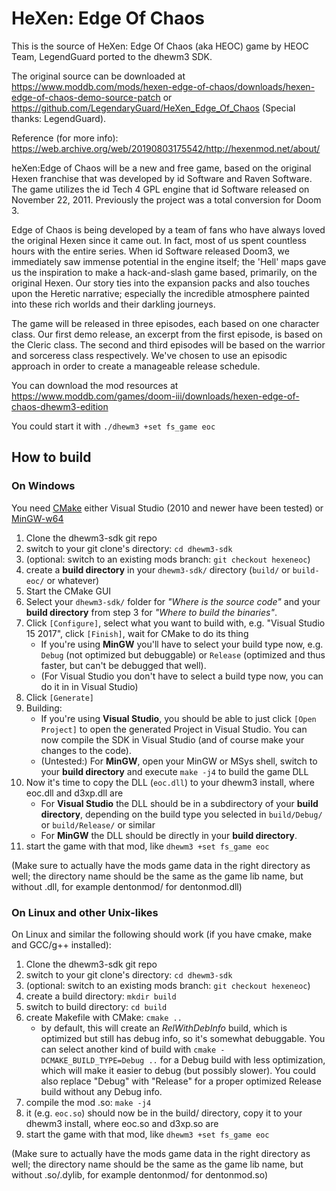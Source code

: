 # HeXen: Edge Of Chaos

This is the source of HeXen: Edge Of Chaos (aka HEOC) game by HEOC Team, LegendGuard ported to the dhewm3 SDK.

The original source can be downloaded at https://www.moddb.com/mods/hexen-edge-of-chaos/downloads/hexen-edge-of-chaos-demo-source-patch
or https://github.com/LegendaryGuard/HeXen_Edge_Of_Chaos (Special thanks: LegendGuard).

Reference (for more info): https://web.archive.org/web/20190803175542/http://hexenmod.net/about/

heXen:Edge of Chaos will be a new and free game, based on the original Hexen franchise that was developed by id Software and Raven Software. The game utilizes the id Tech 4 GPL engine that id Software released on November 22, 2011. Previously the project was a total conversion for Doom 3.

Edge of Chaos is being developed by a team of fans who have always loved the original Hexen since it came out. In fact, most of us spent countless hours with the entire series. When id Software released Doom3, we immediately saw immense potential in the engine itself; the 'Hell' maps gave us the inspiration to make a hack-and-slash game based, primarily, on the original Hexen. Our story ties into the expansion packs and also touches upon the Heretic narrative; especially the incredible atmosphere painted into these rich worlds and their darkling journeys.

The game will be released in three episodes, each based on one character class. Our first demo release, an excerpt from the first episode, is based on the Cleric class. The second and third episodes will be based on the warrior and sorceress class respectively. We've chosen to use an episodic approach in order to create a manageable release schedule.

You can download the mod resources at https://www.moddb.com/games/doom-iii/downloads/hexen-edge-of-chaos-dhewm3-edition

You could start it with `./dhewm3 +set fs_game eoc`

## How to build

### On Windows

You need [CMake](https://cmake.org/) either Visual Studio (2010 and newer have been tested) or [MinGW-w64](https://mingw-w64.org/)

1. Clone the dhewm3-sdk git repo
2. switch to your git clone's directory: `cd dhewm3-sdk`
2. (optional: switch to an existing mods branch: `git checkout hexeneoc`)
3. create a **build directory** in your `dhewm3-sdk/` directory (`build/` or `build-eoc/` or whatever)
4. Start the CMake GUI
5. Select your `dhewm3-sdk/` folder for *"Where is the source code"* and your  
   **build directory** from step 3 for *"Where to build the binaries"*.
6. Click `[Configure]`, select what you want to build with, e.g. "Visual Studio 15 2017", click `[Finish]`, wait for CMake to do its thing
   - If you're using **MinGW** you'll have to select your build type now, e.g. `Debug` (not optimized but debuggable) or `Release` (optimized and thus faster, but can't be debugged that well).
   - (For Visual Studio you don't have to select a build type now, you  can do it in in Visual Studio)
7. Click `[Generate]`
8. Building:
   * If you're using **Visual Studio**, you should be able to just click `[Open Project]` to open the generated Project in Visual Studio. You can now compile the SDK in Visual Studio (and of course make your changes to the code).
   * (Untested:) For **MinGW**, open your MinGW or MSys shell, switch to your **build directory** and execute `make -j4` to build the game DLL
9. Now it's time to copy the DLL (`eoc.dll`) to your dhewm3 install, where eoc.dll and d3xp.dll are
   - For **Visual Studio** the DLL should be in a subdirectory of your **build directory**, depending on the build type you selected in `build/Debug/` or `build/Release/` or similar
   - For **MinGW** the DLL should be directly in your **build directory**.
10. start the game with that mod, like `dhewm3 +set fs_game eoc`

(Make sure to actually have the mods game data in the right directory as well;
the directory name should be the same as the game lib name, but without .dll,
for example dentonmod/ for dentonmod.dll)

### On Linux and other Unix-likes

On Linux and similar the following should work (if you have cmake, make and GCC/g++ installed):
1. Clone the dhewm3-sdk git repo
2. switch to your git clone's directory: `cd dhewm3-sdk`
3. (optional: switch to an existing mods branch: `git checkout hexeneoc`)
4. create a build directory: `mkdir build`
5. switch to build directory: `cd build`
6. create Makefile with CMake: `cmake ..`
   - by default, this will create an *RelWithDebInfo* build, which is optimized but still has debug info, so it's somewhat debuggable. You can select another kind of build with `cmake -DCMAKE_BUILD_TYPE=Debug ..` for a Debug build with less optimization, which will make it easier to debug (but possibly slower). You could also replace "Debug" with "Release" for a proper optimized Release build without any Debug info.
7. compile the mod .so: `make -j4`
8. it (e.g. `eoc.so`) should now be in the build/ directory,
   copy it to your dhewm3 install, where eoc.so and d3xp.so are
9. start the game with that mod, like `dhewm3 +set fs_game eoc`

(Make sure to actually have the mods game data in the right directory as well;
the directory name should be the same as the game lib name, but without .so/.dylib,
for example dentonmod/ for dentonmod.so)

